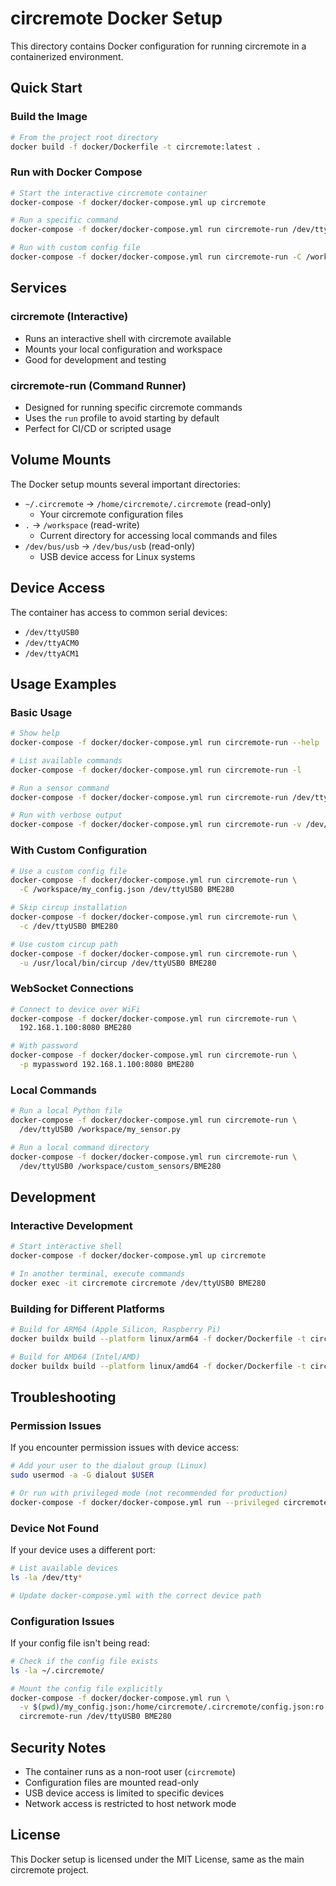 # circremote Docker Setup

This directory contains Docker configuration for running circremote in a containerized environment.

## Quick Start

### Build the Image

```bash
# From the project root directory
docker build -f docker/Dockerfile -t circremote:latest .
```

### Run with Docker Compose

```bash
# Start the interactive circremote container
docker-compose -f docker/docker-compose.yml up circremote

# Run a specific command
docker-compose -f docker/docker-compose.yml run circremote-run /dev/ttyUSB0 BME280

# Run with custom config file
docker-compose -f docker/docker-compose.yml run circremote-run -C /workspace/config.json /dev/ttyUSB0 BME280
```

## Services

### circremote (Interactive)
- Runs an interactive shell with circremote available
- Mounts your local configuration and workspace
- Good for development and testing

### circremote-run (Command Runner)
- Designed for running specific circremote commands
- Uses the `run` profile to avoid starting by default
- Perfect for CI/CD or scripted usage

## Volume Mounts

The Docker setup mounts several important directories:

- `~/.circremote` → `/home/circremote/.circremote` (read-only)
  - Your circremote configuration files
- `.` → `/workspace` (read-write)
  - Current directory for accessing local commands and files
- `/dev/bus/usb` → `/dev/bus/usb` (read-only)
  - USB device access for Linux systems

## Device Access

The container has access to common serial devices:
- `/dev/ttyUSB0`
- `/dev/ttyACM0`
- `/dev/ttyACM1`

## Usage Examples

### Basic Usage
```bash
# Show help
docker-compose -f docker/docker-compose.yml run circremote-run --help

# List available commands
docker-compose -f docker/docker-compose.yml run circremote-run -l

# Run a sensor command
docker-compose -f docker/docker-compose.yml run circremote-run /dev/ttyUSB0 BME280

# Run with verbose output
docker-compose -f docker/docker-compose.yml run circremote-run -v /dev/ttyUSB0 BME280
```

### With Custom Configuration
```bash
# Use a custom config file
docker-compose -f docker/docker-compose.yml run circremote-run \
  -C /workspace/my_config.json /dev/ttyUSB0 BME280

# Skip circup installation
docker-compose -f docker/docker-compose.yml run circremote-run \
  -c /dev/ttyUSB0 BME280

# Use custom circup path
docker-compose -f docker/docker-compose.yml run circremote-run \
  -u /usr/local/bin/circup /dev/ttyUSB0 BME280
```

### WebSocket Connections
```bash
# Connect to device over WiFi
docker-compose -f docker/docker-compose.yml run circremote-run \
  192.168.1.100:8080 BME280

# With password
docker-compose -f docker/docker-compose.yml run circremote-run \
  -p mypassword 192.168.1.100:8080 BME280
```

### Local Commands
```bash
# Run a local Python file
docker-compose -f docker/docker-compose.yml run circremote-run \
  /dev/ttyUSB0 /workspace/my_sensor.py

# Run a local command directory
docker-compose -f docker/docker-compose.yml run circremote-run \
  /dev/ttyUSB0 /workspace/custom_sensors/BME280
```

## Development

### Interactive Development
```bash
# Start interactive shell
docker-compose -f docker/docker-compose.yml up circremote

# In another terminal, execute commands
docker exec -it circremote circremote /dev/ttyUSB0 BME280
```

### Building for Different Platforms
```bash
# Build for ARM64 (Apple Silicon, Raspberry Pi)
docker buildx build --platform linux/arm64 -f docker/Dockerfile -t circremote:arm64 .

# Build for AMD64 (Intel/AMD)
docker buildx build --platform linux/amd64 -f docker/Dockerfile -t circremote:amd64 .
```

## Troubleshooting

### Permission Issues
If you encounter permission issues with device access:

```bash
# Add your user to the dialout group (Linux)
sudo usermod -a -G dialout $USER

# Or run with privileged mode (not recommended for production)
docker-compose -f docker/docker-compose.yml run --privileged circremote-run /dev/ttyUSB0 BME280
```

### Device Not Found
If your device uses a different port:

```bash
# List available devices
ls -la /dev/tty*

# Update docker-compose.yml with the correct device path
```

### Configuration Issues
If your config file isn't being read:

```bash
# Check if the config file exists
ls -la ~/.circremote/

# Mount the config file explicitly
docker-compose -f docker/docker-compose.yml run \
  -v $(pwd)/my_config.json:/home/circremote/.circremote/config.json:ro \
  circremote-run /dev/ttyUSB0 BME280
```

## Security Notes

- The container runs as a non-root user (`circremote`)
- Configuration files are mounted read-only
- USB device access is limited to specific devices
- Network access is restricted to host network mode

## License

This Docker setup is licensed under the MIT License, same as the main circremote project. 